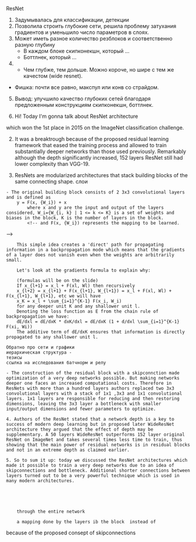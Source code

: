 ResNet

1. Задумывалась для классификации, детекции
2. Позволила строить глубокие сети, решила проблему затухания градиентов и уменьшило число параметров в слоях.
3. Может иметь разное количество резблоков и соответственно разную глубину
	- В каждом блоке скипконекшн, который ...
	- Боттлнек, который ...
4. - Чем глубже, тем дольше. Можно короче, но шире с тем же качестом (wide resnet). 
- Фишка: почти все равно, макспул или конв со страйдом.
5. Вывод: улучшило качество глубоких сетей благодаря предложенным конструкциям скипконекшн, боттлнек.



0. Hi! Today I'm gonna talk about ResNet architecture
<!-- which was originally designed for classification and segmentation task.  -->
which won the 1st place in 2015 on the ImageNet classification challenge.

2. It was a breaktrough because of the proposed residual learning framework that eased the training process and allowed to 
train substantially deeper networks than those used previously. Remarkably although the depth significantly increased, 152 layers ResNet still had lower complexity than VGG-19.

3. ResNets are modularized architectures that stack building blocks of the same connecting shape. слои
<!-- which means that you can stack building blocks of the same connecting shape and make the net as deep as you want.
 -->

	- The original building block consists of 2 3x3 convolutional layers and is defined as 
		y = F(x, {W_i}) + x
			where x and y are the input and output of the layers considered, W_i={W_{i, k} | 1 <= k <= K} is a set of weights and biases in the block, K is the number of layers in the block.
			<!-- and F(x, {W_i}) represents the mapping to be learned.
 -->	
 
<!--  		This is the central idea of resnet: consider y = H(x) a mapping to be fit by a few stacked layers. But instead of approximating H(x) by attaching an identity skip connection we let these layers approximate a residual function F(x) = H(x) - x. That is why it is called residual learning. 
 -->
 		This simple idea creates a 'direct' path for propagating information in a backpropagation mode which means that the gradients of a layer does not vanish even when the weights are arbitrarily small.

 		Let's look at the gradients formula to explain why:
 		
 		(formulas will be on the slide)
 		If x_{l+1} = x_l + F(xl, Wl) then recursively
 		x_{l+2} = x_{l+1} + F(x_{l+1}, W_{l+1}) = x_l + F(xl, Wl) + F(x_{l+1}, W_{l+1}, etc we will have 
 		x_K = x_l + \sum_{i=1}^{K-1} F(x_i, W_i)
 		for any deeper unit K and any shallower unit l.
 		Denoting the loss function as E from the chain rule of backpropagation we have:
 		dE/dxl = dE/dxK * dxK/dxl = dE/dxK (1 + d/dxl \sum_{i=1}^{K-1} F(xi, Wi))
 		The additive term of dE/dxK ensures that information is directly propagated to any shallower unit l. 

 	Обратно про сети и графики 
 	иерархическая структура - 
 	тезисы
 	ссылка на исследования батчнорм и релу

 	- The construction of the residual block with a skipconnction made optimization of a very deep networks possible. But making networks deeper one faces an increased computational costs. Therefore in ResNets with more than a hundred layers authors replaced two 3x3 convolutional layers with a stack of 1x1 ,3x3 and 1x1 convolutional layers. 1x1 layers are responsible for reducing and then restoring
 	dimensions, leaving the 3x3 layer a bottleneck with smaller input/output dimensions and fewer parameters to optimize.

 	4. Authors of the ResNet stated that a network depth is a key to success of modern deep learning but in proposed later WideResNet architecture they argued that the effect of depth may be supplementary. A 50 layers WideResNet outperforms 152 layer original ResNet on ImageNet and takes several times less time to train, thus showing that the main power of residual networks is in residual blocks and not in an extreme depth as claimed earlier.

 	5. So to sum it up: today we discussed the ResNet architectures which made it possible to train a very deep networks due to an idea of skipconnections and bottleneck. Additional shorter connections between layers turned out to be a very powerful technique which is used in many modern architectures.





 		through the entire network 

 		a mapping done by the layers ib the block  instead of


 because of the proposed consept of skipconnections

